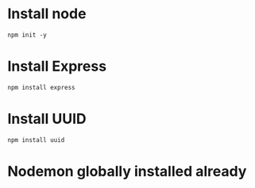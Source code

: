 # Install node
    npm init -y

# Install Express
    npm install express

# Install UUID
    npm install uuid

# Nodemon globally installed already

